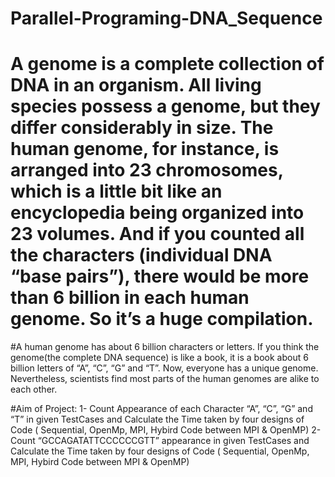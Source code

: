 # Parallel-Programing-DNA_Sequence

# A genome is a complete collection of DNA in an organism. All living species possess a genome, but they differ considerably in size. The human genome, for instance, is arranged into 23 chromosomes, which is a little bit like an encyclopedia being organized into 23 volumes. And if you counted all the characters (individual DNA “base pairs”), there would be more than 6 billion in each human genome. So it’s a huge compilation.

#A human genome has about 6 billion characters or letters. If you think the genome(the complete DNA sequence) is like a book, it is a book about 6 billion letters of “A”, “C”, “G” and “T”. Now, everyone has a unique genome. Nevertheless, scientists find most parts of the human genomes are alike to each other.

#Aim of Project:
1- Count Appearance of each Character “A”, “C”, “G” and “T” in given TestCases and Calculate the Time taken by four designs of Code ( Sequential, OpenMp, MPI, Hybird Code between MPI & OpenMP)
2- Count “GCCAGATATTCCCCCCGTT” appearance in given TestCases and Calculate the Time taken by four designs of Code ( Sequential, OpenMp, MPI, Hybird Code between MPI & OpenMP) 
